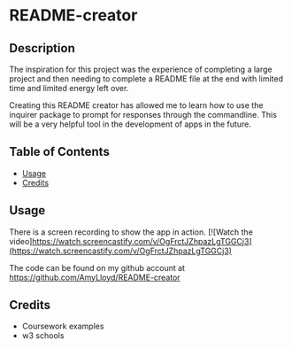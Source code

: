 # README-creator

## Description
The inspiration for this project was the experience of completing a large project and then needing to complete a README file at the end with limited time and limited energy left over. 

Creating this README creator has allowed me to learn how to use the inquirer package to prompt for responses through the commandline. This will be a very helpful tool in the development of apps in the future. 

## Table of Contents
- [Usage](#usage)
- [Credits](#credits)

## Usage
There is a screen recording to show the app in action.
[![Watch the video]https://watch.screencastify.com/v/OgFrctJZhpazLgTGGCj3](https://watch.screencastify.com/v/OgFrctJZhpazLgTGGCj3)

The code can be found on my github account at https://github.com/AmyLloyd/README-creator 

## Credits
- Coursework examples
- w3 schools
